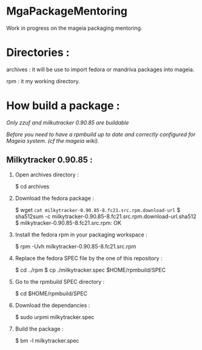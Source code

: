 MgaPackageMentoring
===================

Work in progress on the mageia packaging mentoring.

Directories :
============

archives :
  it will be use to import fedora or mandriva packages into mageia.

rpm :
  it my working directory.

How build a package :
====================

_Only zzuf and milkutracker 0.90.85 are buildable_

_Before you need to have a rpmbuild up to date and correctly configured for Mageia system. (cf the mageia wiki)._

Milkytracker 0.90.85 :
---------------------
1. Open archives directory :

    $ cd archives

2. Download the fedora package :

    $ wget `cat milkytracker-0.90.85-8.fc21.src.rpm.download-url`
    $ sha512sum -c milkytracker-0.90.85-8.fc21.src.rpm.download-url.sha512
    $ milkytracker-0.90.85-8.fc21.src.rpm: OK

3. Install the fedora rpm in your packaging workspace :

    $ rpm -Uvh milkytracker-0.90.85-8.fc21.src.rpm

4. Replace the fedora SPEC file by the one of this repository :

    $ cd ../rpm
    $ cp ./milkytracker.spec $HOME/rpmbuild/SPEC

5. Go to the rpmbuild SPEC directory :

    $ cd $HOME/rpmbuild/SPEC

6. Download the dependancies :

    $ sudo urpmi milkytracker.spec

7. Build the package :

    $ bm -l milkytracker.spec
